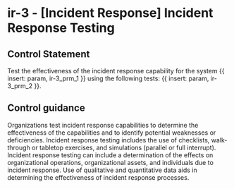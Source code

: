 # ir-3 - \[Incident Response\] Incident Response Testing

## Control Statement

Test the effectiveness of the incident response capability for the system {{ insert: param, ir-3_prm_1 }} using the following tests: {{ insert: param, ir-3_prm_2 }}.

## Control guidance

Organizations test incident response capabilities to determine the effectiveness of the capabilities and to identify potential weaknesses or deficiencies. Incident response testing includes the use of checklists, walk-through or tabletop exercises, and simulations (parallel or full interrupt). Incident response testing can include a determination of the effects on organizational operations, organizational assets, and individuals due to incident response. Use of qualitative and quantitative data aids in determining the effectiveness of incident response processes.
